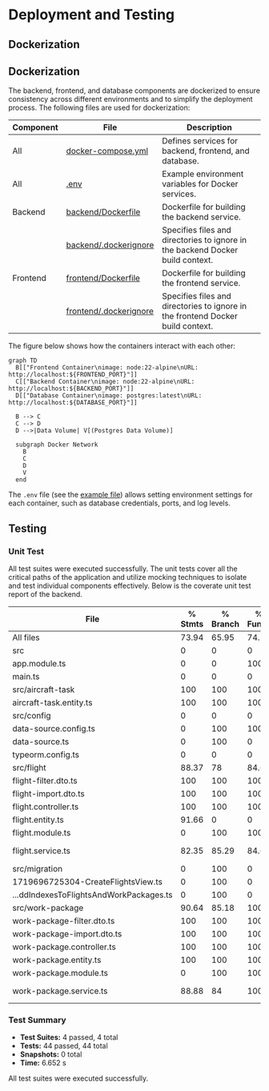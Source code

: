 # Deployment and Testing

## Dockerization

## Dockerization

The backend, frontend, and database components are dockerized to ensure consistency across different environments and to simplify the deployment process. The following files are used for dockerization:

| Component | File                                                | Description                                                                     |
| --------- | --------------------------------------------------- | ------------------------------------------------------------------------------- |
| All       | [docker-compose.yml](../docker-compose.yml)         | Defines services for backend, frontend, and database.                           |
| All       | [.env](../.env.example)                             | Example environment variables for Docker services.                              |
| Backend   | [backend/Dockerfile](../backend/Dockerfile)         | Dockerfile for building the backend service.                                    |
|           | [backend/.dockerignore](../backend/.dockerignore)   | Specifies files and directories to ignore in the backend Docker build context.  |
| Frontend  | [frontend/Dockerfile](../frontend/Dockerfile)       | Dockerfile for building the frontend service.                                   |
|           | [frontend/.dockerignore](../frontend/.dockerignore) | Specifies files and directories to ignore in the frontend Docker build context. |

The figure below shows how the containers interact with each other:

```mermaid
graph TD
  B[["Frontend Container\nimage: node:22-alpine\nURL: http://localhost:${FRONTEND_PORT}"]]
  C[["Backend Container\nimage: node:22-alpine\nURL: http://localhost:${BACKEND_PORT}"]]
  D[["Database Container\nimage: postgres:latest\nURL: http://localhost:${DATABASE_PORT}"]]

  B --> C
  C --> D
  D -->|Data Volume| V[(Postgres Data Volume)]

  subgraph Docker Network
    B
    C
    D
    V
  end
```

The `.env` file (see the [example file](../.env.example)) allows setting environment settings for each container, such as database credentials, ports, and log levels.

## Testing

### Unit Test

All test suites were executed successfully. The unit tests cover all the critical paths of the application and utilize mocking techniques to isolate and test individual components effectively. Below is the coverate unit test report of the backend.

| File                                    | % Stmts | % Branch | % Funcs | % Lines | Uncovered Line #s  |
| --------------------------------------- | ------- | -------- | ------- | ------- | ------------------ |
| All files                               | 73.94   | 65.95    | 74.13   | 74.11   |                    |
| src                                     | 0       | 0        | 0       | 0       |                    |
| app.module.ts                           | 0       | 0        | 100     | 0       | 1-19               |
| main.ts                                 | 0       | 0        | 0       | 0       | 1-74               |
| src/aircraft-task                       | 100     | 100      | 100     | 100     |                    |
| aircraft-task.entity.ts                 | 100     | 100      | 100     | 100     |                    |
| src/config                              | 0       | 0        | 0       | 0       |                    |
| data-source.config.ts                   | 0       | 100      | 100     | 0       | 2-6                |
| data-source.ts                          | 0       | 100      | 0       | 0       | 1-11               |
| typeorm.config.ts                       | 0       | 0        | 0       | 0       | 2-61               |
| src/flight                              | 88.37   | 78       | 84.61   | 88.83   |                    |
| flight-filter.dto.ts                    | 100     | 100      | 100     | 100     |                    |
| flight-import.dto.ts                    | 100     | 100      | 100     | 100     |                    |
| flight.controller.ts                    | 100     | 100      | 100     | 100     |                    |
| flight.entity.ts                        | 91.66   | 0        | 0       | 90.9    | 155-163            |
| flight.module.ts                        | 0       | 100      | 100     | 0       | 1-12               |
| flight.service.ts                       | 82.35   | 85.29    | 84.61   | 81.7    | ...47-152, 161-190 |
| src/migration                           | 0       | 100      | 0       | 0       |                    |
| 1719696725304-CreateFlightsView.ts      | 0       | 100      | 0       | 0       | 3-18               |
| ...ddIndexesToFlightsAndWorkPackages.ts | 0       | 100      | 0       | 0       | 3-23               |
| src/work-package                        | 90.64   | 85.18    | 100     | 91.35   |                    |
| work-package-filter.dto.ts              | 100     | 100      | 100     | 100     |                    |
| work-package-import.dto.ts              | 100     | 100      | 100     | 100     |                    |
| work-package.controller.ts              | 100     | 100      | 100     | 100     |                    |
| work-package.entity.ts                  | 100     | 100      | 100     | 100     |                    |
| work-package.module.ts                  | 0       | 100      | 100     | 0       | 1-12               |
| work-package.service.ts                 | 88.88   | 84       | 100     | 88.4    | ...37-149, 158-163 |

### Test Summary

- **Test Suites:** 4 passed, 4 total
- **Tests:** 44 passed, 44 total
- **Snapshots:** 0 total
- **Time:** 6.652 s

All test suites were executed successfully.
